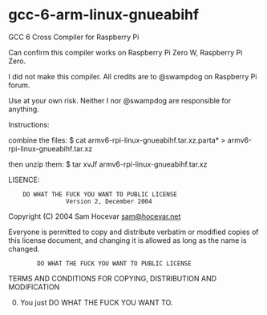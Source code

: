 # gcc-6-arm-linux-gnueabihf
GCC 6 Cross Compiler for Raspberry Pi

Can confirm this compiler works on Raspberry Pi Zero W, Raspberry Pi Zero. 

I did not make this compiler. All credits are to @swampdog on Raspberry Pi forum.

Use at your own risk. Neither I nor @swampdog are responsible for anything.


Instructions:

combine the files:
$ cat armv6-rpi-linux-gnueabihf.tar.xz.parta* > armv6-rpi-linux-gnueabihf.tar.xz

then unzip them:
$ tar xvJf armv6-rpi-linux-gnueabihf.tar.xz












LISENCE:

        DO WHAT THE FUCK YOU WANT TO PUBLIC LICENSE 
                    Version 2, December 2004 

 Copyright (C) 2004 Sam Hocevar <sam@hocevar.net> 

 Everyone is permitted to copy and distribute verbatim or modified 
 copies of this license document, and changing it is allowed as long 
 as the name is changed. 

            DO WHAT THE FUCK YOU WANT TO PUBLIC LICENSE 
   TERMS AND CONDITIONS FOR COPYING, DISTRIBUTION AND MODIFICATION 

  0. You just DO WHAT THE FUCK YOU WANT TO.
